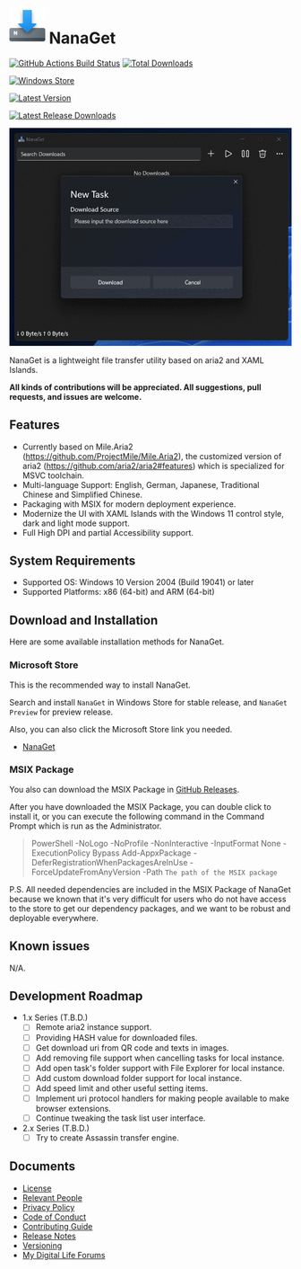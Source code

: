 ﻿# ![NanaGet](Assets/NanaGet.png) NanaGet

[![GitHub Actions Build Status](https://github.com/M2Team/NanaGet/actions/workflows/BuildBinaries.yml/badge.svg?branch=master&event=push)](https://github.com/M2Team/NanaGet/actions/workflows/BuildBinaries.yml?query=event%3Apush+branch%3Amaster)
[![Total Downloads](https://img.shields.io/github/downloads/M2Team/NanaGet/total)](https://github.com/M2Team/NanaGet/releases)

[![Windows Store](https://img.shields.io/badge/Windows%20Store-Release-blue)](https://www.microsoft.com/store/apps/9PD5F2D90LS5)

[![Latest Version](https://img.shields.io/github/v/release/M2Team/NanaGet?display_name=release&sort=date&color=%23a4a61d)](https://github.com/M2Team/NanaGet/releases/latest)

[![Latest Release Downloads](https://img.shields.io/github/downloads/M2Team/NanaGet/latest/total)](https://github.com/M2Team/NanaGet/releases/latest)

![MainWindow](Documents/MainWindow.png)

NanaGet is a lightweight file transfer utility based on aria2 and XAML Islands.

**All kinds of contributions will be appreciated. All suggestions, pull 
requests, and issues are welcome.**

## Features

- Currently based on Mile.Aria2 (https://github.com/ProjectMile/Mile.Aria2), 
  the customized version of aria2 (https://github.com/aria2/aria2#features)
  which is specialized for MSVC toolchain. 
- Multi-language Support: English, German, Japanese, Traditional Chinese and 
  Simplified Chinese.
- Packaging with MSIX for modern deployment experience.
- Modernize the UI with XAML Islands with the Windows 11 control style, dark
  and light mode support.
- Full High DPI and partial Accessibility support.

## System Requirements

- Supported OS: Windows 10 Version 2004 (Build 19041) or later
- Supported Platforms: x86 (64-bit) and ARM (64-bit)

## Download and Installation

Here are some available installation methods for NanaGet.

### Microsoft Store

This is the recommended way to install NanaGet.

Search and install `NanaGet` in Windows Store for stable release, and `NanaGet
Preview` for preview release.

Also, you can also click the Microsoft Store link you needed.

- [NanaGet](https://www.microsoft.com/store/apps/9PD5F2D90LS5)

### MSIX Package

You also can download the MSIX Package in 
[GitHub Releases](https://github.com/M2Team/NanaGet/releases).

After you have downloaded the MSIX Package, you can double click to install it,
or you can execute the following command in the Command Prompt which is run as 
the Administrator.

> PowerShell -NoLogo -NoProfile -NonInteractive -InputFormat None -ExecutionPolicy Bypass Add-AppxPackage -DeferRegistrationWhenPackagesAreInUse -ForceUpdateFromAnyVersion -Path `The path of the MSIX package`

P.S. All needed dependencies are included in the MSIX Package of NanaGet 
because we known that it's very difficult for users who do not have access to 
the store to get our dependency packages, and we want to be robust and 
deployable everywhere.

## Known issues

N/A.

## Development Roadmap

- 1.x Series (T.B.D.)
  - [ ] Remote aria2 instance support.
  - [ ] Providing HASH value for downloaded files.
  - [ ] Get download uri from QR code and texts in images.
  - [ ] Add removing file support when cancelling tasks for local instance.
  - [ ] Add open task's folder support with File Explorer for local instance.
  - [ ] Add custom download folder support for local instance.
  - [ ] Add speed limit and other useful setting items.
  - [ ] Implement uri protocol handlers for making people available to make 
        browser extensions.
  - [ ] Continue tweaking the task list user interface.
- 2.x Series (T.B.D.)
  - [ ] Try to create Assassin transfer engine.

## Documents

- [License](License.md)
- [Relevant People](Documents/People.md)
- [Privacy Policy](Documents/Privacy.md)
- [Code of Conduct](CODE_OF_CONDUCT.md)
- [Contributing Guide](CONTRIBUTING.md)
- [Release Notes](Documents/ReleaseNotes.md)
- [Versioning](Documents/Versioning.md)
- [My Digital Life Forums](https://forums.mydigitallife.net/threads/76241)
